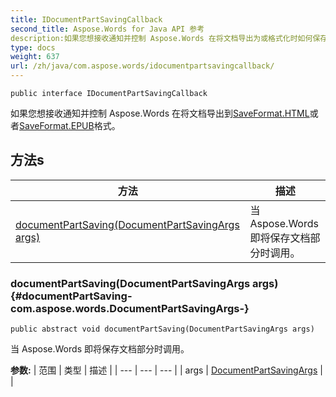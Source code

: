 ```yaml
---
title: IDocumentPartSavingCallback
second_title: Aspose.Words for Java API 参考
description:如果您想接收通知并控制 Aspose.Words 在将文档导出为或格式化时如何保存文档部分，请实施此接口。
type: docs
weight: 637
url: /zh/java/com.aspose.words/idocumentpartsavingcallback/
---
```

```
public interface IDocumentPartSavingCallback
```

如果您想接收通知并控制 Aspose.Words 在将文档导出到[SaveFormat.HTML](../../com.aspose.words/saveformat\#HTML)或者[SaveFormat.EPUB](../../com.aspose.words/saveformat\#EPUB)格式。
## 方法s

| 方法 | 描述 |
| --- | --- |
| [documentPartSaving(DocumentPartSavingArgs args)](#documentPartSaving-com.aspose.words.DocumentPartSavingArgs-) | 当 Aspose.Words 即将保存文档部分时调用。 |
### documentPartSaving(DocumentPartSavingArgs args) {#documentPartSaving-com.aspose.words.DocumentPartSavingArgs-}
```
public abstract void documentPartSaving(DocumentPartSavingArgs args)
```


当 Aspose.Words 即将保存文档部分时调用。

**参数:**
| 范围 | 类型 | 描述 |
| --- | --- | --- |
| args | [DocumentPartSavingArgs](../../com.aspose.words/documentpartsavingargs) |  |
